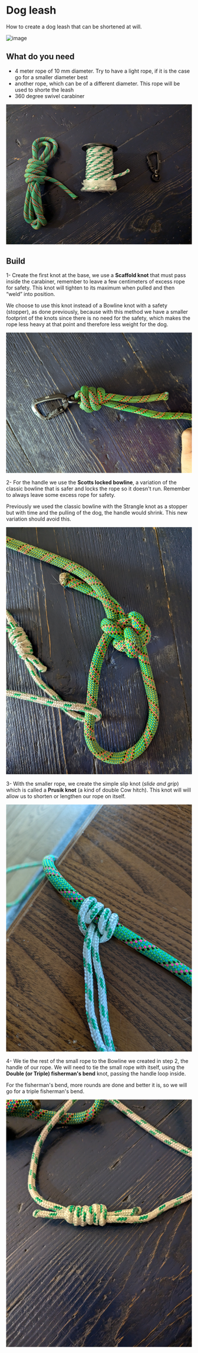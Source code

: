 # Dog leash
How to create a dog leash that can be shortened at will.

![image](imgs/00_leash.jpg)

## What do you need
- 4 meter rope of 10 mm diameter. Try to have a light rope, if it is the case go for
  a smaller diameter
  best
- another rope, which can be of a different diameter. This rope will be used to
  shorte the leash
- 360 degree swivel carabiner

![image](imgs/0_required.jpg)

## Build
1- Create the first knot at the base, we use a **Scaffold knot** that must
pass inside the carabiner, remember to leave a few centimeters
of excess rope for safety.
This knot will tighten to its maximum when pulled and then “weld” into
position.

We choose to use this knot instead of a Bowline knot with a safety (stopper), as done
previously, because with this method we have a smaller footprint of the
knots since there is no need for the safety, which makes the rope less heavy
at that point and therefore less weight for the dog.

![image](imgs/1_scaffold_carabiner.jpg)

2- For the handle we use the **Scotts locked bowline**, a variation of the
classic bowline that is safer and locks the rope so it doesn't run.
Remember to always leave some excess rope for safety.

Previously we used the classic bowline with the Strangle knot as a
stopper but with time and the pulling of the dog, the handle would shrink. This
new variation should avoid this.


![image](imgs/2_scotts_locked_bowline.jpg)

3- With the smaller rope, we create the simple slip knot (_slide and grip_)
which is called a **Prusik knot** (a kind of double Cow hitch). This knot will
will allow us to shorten or lengthen our rope on itself.

![image](imgs/3_prusik_knot_slide_and_grip.jpg)

4- We tie the rest of the small rope to the Bowline we created in step 2,
the handle of our rope. We will need to tie the small rope with itself,
using the **Double (or Triple) fisherman's bend** knot, passing the handle loop
inside.

For the fisherman's bend, more rounds are done and better it is, so we will go
for a triple fisherman's bend.

![image](imgs/4_double_fishermans_bend.jpg)
